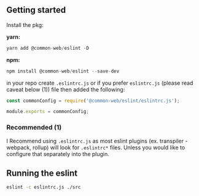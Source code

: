## Getting started

Install the pkg:

**yarn:**
```js
yarn add @common-web/eslint -D
```

**npm:**

```js
npm install @common-web/eslint --save-dev
```

in your repo create `.eslintrc.js` or if you prefer `eslintrc.js` (please read caveat below (1)) file then added the following:

```js
const commonConfig = require('@common-web/eslint/eslintrc.js');

module.exports = commonConfig;
```
### Recommended (1)

I Recommend using `.eslintrc.js` as most eslint plugins (ex. transpiler - webpack, rollup) will look for `.eslintrc*` files.
Unless you would like to configure that separately into the plugin.

## Running the eslint

```sh
eslint -c eslintrc.js ./src
```
